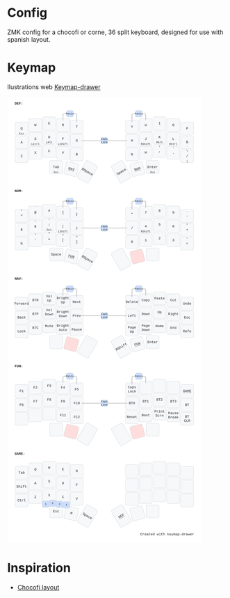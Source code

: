 # Config
ZMK config for a chocofi or corne, 36 split keyboard, designed for use with spanish layout.
# Keymap
Ilustrations web [Keymap-drawer](https://caksoylar.github.io/keymap-drawer?keymap_yaml=H4sIAAAAAAAC_61VyXLTQBC95ysasZhlkliWncWs3pQAtpN4CYQQjGJPYpcVjZBlElcw_8AncKMojpy4UGV-jO7RSLJJQpkqDtPq6eVNd0_3yLZGYuhnFwDenfRbfT46FJbXyUJbeA5vecK3fN5RWjuwhXJub6vZaA1cu-e3jLNMy1hAFfcGBFMsmfQBWIT9824WSoM2A3TaGTN4waDEoMagwWCPQZPBUwZbDLYPQo8cA3IqF3zPlm71sZLkbF8KiqGg3u0dBSITRRsMNgNFLVY8U7a10Pl5KIjwy0qiTb5rUvDrE4MB7b9o4yisVwxeMigw2GWQZ1BlUEE3tNaYFpjf18ZKsqQk2VCyLPevGdAxH2JUOnZj2JOnNqzDsRJXc7uKy9ddq83VZpqvNiuXYJQcn3uEgur4ClAx-SEjmHwNQ3yiQnxLIWrXcaedExkTuUtklcgakXVNOS0qp9ZUXbQbofZWoJ18C8-YfFb21zSZOUYZqm4HkuAGKYI7dNByCJUO1LVQnWGwolT3Asw3UxHcDN0SgS6hJaIQfqoQHkeXs68kDyLJgZI8krVIUiQ6kRQRIwR_qKw-xslPX4jZrF52Z87QtsOL8kcuz0KX253xrBbvO7otU3inOH7YZA3sMW1X2NB0KZC81zvu-mpT5Wc-fovc5j7HthTuCGfIGsjNEDu96XREVKG81e4T4LYCLIpTZwoy3G57_D1-y5xmh4QI4-KwkhGjKY4AyyIAxHHQKkOfT4Hlhr6QYNZwwAPmmKuoJatO2xQnGGvJwUxr_CiKda56ERv0xoXiywlAHiVxSXUGZgqXgSuNC9tJK1juACgPjIVgZ-lGrlKKsjWx98xVXGu41nHpSUpeEp1IiohBJPK5CGnqFIaeonwHHAuaF8KXVe85PtTbnhOVDfIet_qyqA0olGvaP1dnTkMklGlUKXyDGOxMvdIX04hplKt6bfHhrmPfYJJz-gUv8PTDOo8b9qHiKpeMIf57_lKNhbY4ORTyJ7UIbhb28dLSAXAf341ty-m1E3JrZcEXrmRFFpJLhmRtdMETGL2vjMaWUaMdRHAZtvIf0XTsVT0TA0Ytm5jLPYX9ZiRjdz12C9tbGaZmDVNXGhqzhsaVhulZw_Qfhr8BYQ0vZnMIAAA%3D)

![](./keymap.svg)
# Inspiration
- [Chocofi layout](https://github.com/edygar/chocofi-zmk-config/tree/main?tab=readme-ov-file)
